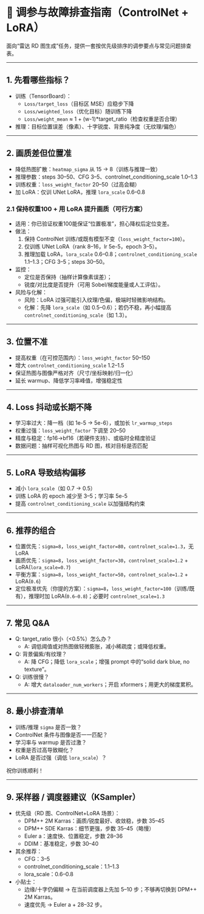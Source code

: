 # 🔧 调参与故障排查指南（ControlNet + LoRA）

面向“雷达 RD 图生成”任务，提供一套按优先级排序的调参要点与常见问题排查表。

---

## 1. 先看哪些指标？
- 训练（TensorBoard）：
  - `Loss/target_loss`（目标区 MSE）应稳步下降
  - `Loss/weighted_loss`（优化目标）随训练下降
  - `Loss/weight_mean` ≈ 1 + (w-1)*target_ratio（检查权重是否合理）
- 推理：目标位置误差（像素）、十字锐度、背景纯净度（无纹理/偏色）

---

## 2. 画质差但位置准
- 降低热图扩散：`heatmap_sigma` 从 15 → 8（训练与推理一致）
- 推理参数：steps 30–50、CFG 3–5、controlnet_conditioning_scale 1.0–1.3
- 训练权重：`loss_weight_factor` 20–50（过高会糊）
- 加 LoRA：仅训 UNet LoRA，推理 `lora_scale` 0.6–0.8

### 2.1 保持权重100 + 用 LoRA 提升画质（可行方案）
- 适用：你已验证权重100能保证“位置极准”，担心降权后定位变差。
- 做法：
  1) 保持 ControlNet 训练/或既有模型不变（`loss_weight_factor=100`）。
  2) 仅训练 UNet LoRA（rank 8–16，lr 5e-5，epoch 3–5）。
  3) 推理加载 LoRA，`lora_scale` 0.6–0.8；`controlnet_conditioning_scale` 1.1–1.3；CFG 3–5；steps 30–50。
- 监控：
  - 定位是否保持（抽样计算像素误差）；
  - 锐度/对比度是否提升（可用 Sobel/梯度能量或人工评估）。
- 风险与化解：
  - 风险：LoRA 过强可能引入纹理/色偏，极端时轻微影响结构。
  - 化解：先降 `lora_scale`（如 0.5–0.6）；若仍不稳，再小幅提高 `controlnet_conditioning_scale`（如 1.3）。

---

## 3. 位置不准
- 提高权重（在可控范围内）：`loss_weight_factor` 50–150
- 增大 `controlnet_conditioning_scale` 1.2–1.5
- 保证热图与图像严格对齐（尺寸/坐标映射/归一化）
- 延长 warmup、降低学习率峰值，增强稳定性

---

## 4. Loss 抖动或长期不降
- 学习率过大：降一档（如 1e-5 → 5e-6），或加长 `lr_warmup_steps`
- 权重过强：`loss_weight_factor` 下调至 20–50
- 精度与稳定：fp16→bf16（若硬件支持）、或临时全精度验证
- 数据问题：抽样可视化热图与 RD 图，核对目标是否匹配

---

## 5. LoRA 导致结构偏移
- 减小 `lora_scale`（如 0.7 → 0.5）
- 训练 LoRA 的 epoch 减少至 3–5；学习率 5e-5
- 提高 `controlnet_conditioning_scale` 以加强结构约束

---

## 6. 推荐的组合
- 位置优先：`sigma=8`，`loss_weight_factor=80`，`controlnet_scale=1.3`，无 LoRA
- 画质优先：`sigma=8`，`loss_weight_factor=30`，`controlnet_scale=1.2` + LoRA(`lora_scale=0.7`)
- 平衡方案：`sigma=8`，`loss_weight_factor=50`，`controlnet_scale=1.2` + LoRA(`0.6`)
- 定位极准优先（你提的方案）：`sigma=8`，`loss_weight_factor=100`（训练/既有），推理时加 LoRA(`0.6–0.8`)；必要时 `controlnet_scale=1.3`

---

## 7. 常见 Q&A
- Q: target_ratio 很小（<0.5%）怎么办？
  - A: 调低阈值或对热图做轻微膨胀，减小稀疏度；或降低权重。
- Q: 背景偏紫/有纹理？
  - A: 降 CFG；降低 `lora_scale`；增强 prompt 中的“solid dark blue, no texture”。
- Q: 训练很慢？
  - A: 增大 `dataloader_num_workers`；开启 xformers；用更大的梯度累积。

---

## 8. 最小排查清单
- 训练/推理 `sigma` 是否一致？
- ControlNet 条件与图像是否一一匹配？
- 学习率与 warmup 是否过激？
- 权重是否过高导致糊化？
- LoRA 是否过强（调低 `lora_scale`）？

祝你训练顺利！

---

## 9. 采样器 / 调度器建议（KSampler）
- 优先级（RD 图、ControlNet+LoRA 场景）：
  - DPM++ 2M Karras：画质/锐度最好、收敛稳，步数 35–45
  - DPM++ SDE Karras：细节更强，步数 35–45（略慢）
  - Euler a：速度快、位置稳定，步数 28–36
  - DDIM：基准稳定，步数 30–40
- 其余推荐：
  - CFG：3–5
  - controlnet_conditioning_scale：1.1–1.3
  - lora_scale：0.6–0.8
- 小贴士：
  - 边缘/十字仍偏糊 → 在当前调度器上先加 5–10 步；不够再切换到 DPM++ 2M Karras。
  - 速度优先 → Euler a + 28–32 步。
